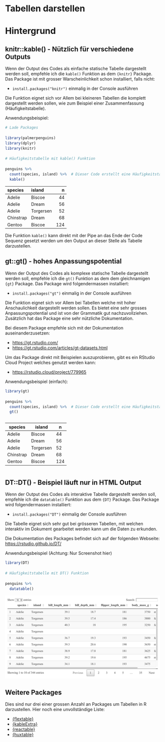 Tabellen darstellen
================

# Hintergrund

## knitr::kable() - Nützlich für verschiedene Outputs

Wenn der Output des Codes als einfache statische Tabelle dargestellt
werden soll, empfehle ich die `kable()` Funktion as dem `{knitr}`
Package. Das Package ist mit grosser Warscheinlichkeit schon
installiert, falls nicht:

-   `install.packages("knitr")` einmalig in der Console ausführen

Die Funktion eignet sich vor Allem bei kleineren Tabellen die komplett
dargestellt werden sollen, wie zum Beispiel einer Zusammenfassung
(Häufigkeitstabelle).

Anwendungsbeispiel:

``` r
# Lade Packages

library(palmerpenguins)
library(dplyr)
library(knitr)

# Häufigkeitstabelle mit kable() Funktion

penguins %>% 
  count(species, island) %>%  # Dieser Code erstellt eine Häufigkeitstabelle
  kable()
```

| species   | island    |   n |
|:----------|:----------|----:|
| Adelie    | Biscoe    |  44 |
| Adelie    | Dream     |  56 |
| Adelie    | Torgersen |  52 |
| Chinstrap | Dream     |  68 |
| Gentoo    | Biscoe    | 124 |

Die Funktion `kable()` kann direkt mit der Pipe an das Ende der Code
Sequenz gesetzt werden um den Output an dieser Stelle als Tabelle
darzustellen.

## gt::gt() - hohes Anpassungspotential

Wenn der Output des Codes als komplexe statische Tabelle dargestellt
werden soll, empfehle ich die `gt()` Funktion as dem dem gleichnamigen
`{gt}` Package. Das Package wird folgendermassen installiert:

-   `install.packages("gt")` einmalig in der Console ausführen

Die Funktion eignet sich vor Allem bei Tabellen welche mit hoher
Anschaulichkeit dargestellt werden sollen. Es bietet eine sehr grosses
Anpassungspotential und ist von der Grammatik gut nachzuvollziehen.
Zusätzlich hat das Package eine sehr nützliche Dokumentation.

Bei diesem Package empfehle sich mit der Dokumentation
auseinanderzusetzen:

-   <https://gt.rstudio.com/>
-   <https://gt.rstudio.com/articles/gt-datasets.html>

Um das Package direkt mit Beispielen auszuprobieren, gibt es ein RStudio
Cloud Project welches genutzt werden kann:

-   <https://rstudio.cloud/project/779965>

Anwendungsbeispiel (einfach):

``` r
library(gt)

penguins %>% 
  count(species, island) %>%  # Dieser Code erstellt eine Häufigkeitstabelle
  gt()
```

<div id="orwcbahafn" style="overflow-x:auto;overflow-y:auto;width:auto;height:auto;"><table class="gt_table">
  
  <thead class="gt_col_headings">
    <tr>
      <th class="gt_col_heading gt_columns_bottom_border gt_center" rowspan="1" colspan="1">species</th>
      <th class="gt_col_heading gt_columns_bottom_border gt_center" rowspan="1" colspan="1">island</th>
      <th class="gt_col_heading gt_columns_bottom_border gt_center" rowspan="1" colspan="1">n</th>
    </tr>
  </thead>
  <tbody class="gt_table_body">
    <tr>
      <td class="gt_row gt_center">Adelie</td>
      <td class="gt_row gt_center">Biscoe</td>
      <td class="gt_row gt_center">44</td>
    </tr>
    <tr>
      <td class="gt_row gt_center">Adelie</td>
      <td class="gt_row gt_center">Dream</td>
      <td class="gt_row gt_center">56</td>
    </tr>
    <tr>
      <td class="gt_row gt_center">Adelie</td>
      <td class="gt_row gt_center">Torgersen</td>
      <td class="gt_row gt_center">52</td>
    </tr>
    <tr>
      <td class="gt_row gt_center">Chinstrap</td>
      <td class="gt_row gt_center">Dream</td>
      <td class="gt_row gt_center">68</td>
    </tr>
    <tr>
      <td class="gt_row gt_center">Gentoo</td>
      <td class="gt_row gt_center">Biscoe</td>
      <td class="gt_row gt_center">124</td>
    </tr>
  </tbody>
  
  
</table></div>

## DT::DT() - Beispiel läuft nur in HTML Output

Wenn der Output des Codes als interaktive Tabelle dargestellt werden
soll, empfehle ich die `datatable()` Funktion aus dem `{DT}` Package.
Das Package wird folgendermassen installiert:

-   `install.packages("DT")` einmalig der Console ausführen

Die Tabelle eignet sich sehr gut bei grösseren Tabellen, mit welchen
interaktiv im Dokument gearbeitet werden kann um die Daten zu erkunden.

Die Dokumentation des Packages befindet sich auf der folgenden Webseite:
<https://rstudio.github.io/DT/>

Anwendungsbeispiel (Achtung: Nur Screenshot hier)

``` r
library(DT)

# Häufigkeitstabelle mit DT() Funktion

penguins %>% 
  datatable()
```

<img src="img/dt-output.png" width="1257" />

## Weitere Packages

Dies sind nur drei einer grossen Anzahl an Packages um Tabellen in R
darzustellen. Hier noch eine unvollständige Liste:

-   [{flextable}](https://davidgohel.github.io/flextable/)
-   [{kableExtra}](https://haozhu233.github.io/kableExtra/)
-   [{reactable}](https://glin.github.io/reactable/index.html)
-   [{huxtable}](https://hughjonesd.github.io/huxtable/huxtable.html)
